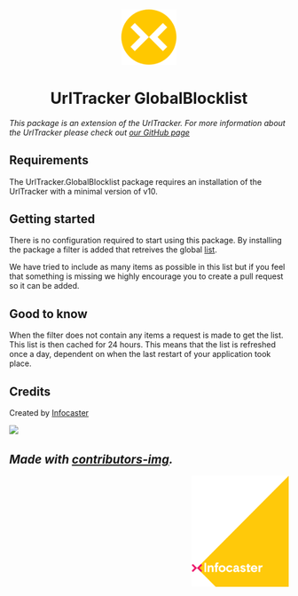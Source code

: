 <h3 align="center">
<img height="100" src="https://raw.githubusercontent.com/Infocaster/.github/main/assets/infocaster_nuget_yellow.svg">
</h3>

<h1 align="center">
UrlTracker GlobalBlocklist

</h1>

*This package is an extension of the UrlTracker. For more information about the UrlTracker please check out [our GitHub page](https://github.com/Infocaster/UrlTracker)*

## Requirements
The UrlTracker.GlobalBlocklist package requires an installation of the UrlTracker with a minimal version of v10.


## Getting started
There is no configuration required to start using this package. By installing the package a filter is added that retreives the global [list](https://github.com/Infocaster/UrlTracker.GlobalSettings/blob/main/UrlTracker_globalSettings.json).

We have tried to include as many items as possible in this list but if you feel that something is missing we highly encourage you to create a pull request so it can be added.

## Good to know
When the filter does not contain any items a request is made to get the list. This list is then cached for 24 hours.
This means that the list is refreshed once a day, dependent on when the last restart of your application took place.

## Credits
Created by [Infocaster](https://infocaster.net)

<a href="https://github.com/Infocaster/UrlTracker.GlobalBlocklist/graphs/contributors">
<img src="https://contrib.rocks/image?repo=Infocaster/UrlTracker.GlobalBlocklist" />
</a>

*Made with [contributors-img](https://contrib.rocks).*
-----

<a href="https://infocaster.net">
<img align="right" height="200" src="https://raw.githubusercontent.com/Infocaster/.github/main/assets/Infocaster_Corner.png?raw=true">
</a>
